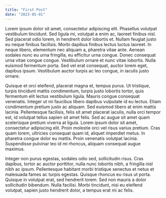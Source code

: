```yaml
---
title: "First Post"
date: "2023-05-01"
---
```


Lorem ipsum dolor sit amet, consectetur adipiscing elit.
Phasellus volutpat vestibulum tincidunt.
Sed ligula mi, volutpat a enim ac, laoreet finibus nisl.
Sed placerat odio lorem, in hendrerit dolor lobortis et.
Nullam feugiat justo eu neque finibus facilisis.
Morbi dapibus finibus lectus luctus laoreet.
In neque libero, elementum nec aliquam a, pharetra vitae ante.
Aenean sodales nunc eu urna fringilla, eu efficitur urna congue.
Donec consequat urna vitae congue congue.
Vestibulum ornare et nunc vitae lobortis.
Nulla euismod fermentum porta.
Sed vel erat consequat, auctor lorem eget, dapibus ipsum.
Vestibulum auctor turpis ac leo congue, in iaculis justo ornare.

Quisque et orci eleifend, placerat magna et, tempus purus.
Ut tristique, turpis tincidunt mattis condimentum, turpis justo lobortis tortor, quis fermentum elit lectus vestibulum ligula.
Mauris congue consequat venenatis.
Integer ut mi faucibus libero dapibus vulputate id eu lectus.
Etiam condimentum pretium justo ac aliquam.
Sed euismod libero at enim mattis lacinia.
Pellentesque facilisis, felis sit amet placerat iaculis, nulla orci tempor est, id volutpat tellus sapien sit amet felis.
Sed ac augue sit amet quam scelerisque pretium viverra at ligula.
Lorem ipsum dolor sit amet, consectetur adipiscing elit.
Proin molestie orci vel risus varius pretium.
Cras quam lorem, ultricies consequat quam id, aliquet imperdiet metus.
In pharetra congue dolor eu mattis.
Proin venenatis volutpat lacinia.
Suspendisse pulvinar leo id mi rhoncus, aliquam consequat augue maximus.

Integer non purus egestas, sodales odio sed, sollicitudin risus.
Cras dapibus, tortor ac auctor porttitor, nulla nunc lobortis nibh, a fringilla nisl nibh ac ipsum.
Pellentesque habitant morbi tristique senectus et netus et malesuada fames ac turpis egestas.
Quisque rhoncus eu risus ut porta.
Quisque in volutpat erat, sed hendrerit lorem.
Sed non mauris a dolor sollicitudin bibendum.
Nulla facilisi.
Morbi tincidunt, nisi eu eleifend volutpat, sapien justo hendrerit dolor, a tempus erat mi ac felis.
